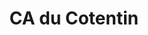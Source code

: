 ---
imageUrl: https://cyclopolis.lavilleavelo.org/cartes-minutes/Cotentin_VAE.png
title: CA du Cotentin
description: ⚡🚲 Vélo à Assistance Electrique
link: https://cartes-minutes.lavilleavelo.org/cartovelo/carteminuteCAduCotentinVAE.html
index: 12
---